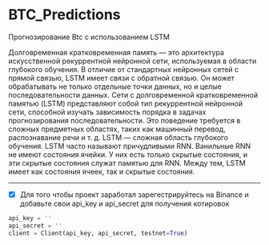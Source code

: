 # BTC_Predictions
Прогнозирование Btc с использованием LSTM

Долговременная кратковременная память — это архитектура искусственной рекуррентной нейронной сети, используемая в области глубокого обучения. В отличие от стандартных нейронных сетей с прямой связью, LSTM имеет связи с обратной связью. Он может обрабатывать не только отдельные точки данных, но и целые последовательности данных. Сети с долговременной кратковременной памятью (LSTM) представляют собой тип рекуррентной нейронной сети, способной изучать зависимость порядка в задачах прогнозирования последовательности. Это поведение требуется в сложных предметных областях, таких как машинный перевод, распознавание речи и т. д. LSTM — сложная область глубокого обучения. LSTM часто называют причудливыми RNN. Ванильные RNN не имеют состояния ячейки. У них есть только скрытые состояния, и эти скрытые состояния служат памятью для RNN. Между тем, LSTM имеет как состояния ячеек, так и скрытые состояния.
____
- [x] Для того чтобы проект заработал зарегестрируйтесь на Binance и добавьте свои api_key и api_secret для получения котировок
~~~python
api_key = ''  
api_secret = ''
client = Client(api_key, api_secret, testnet=True)
~~~
